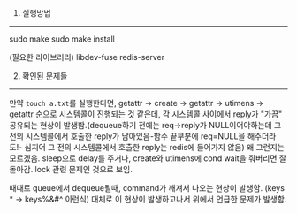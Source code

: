 1. 실행방법
---
sudo make
sudo make install

(필요한 라이브러리)
libdev-fuse
redis-server

2. 확인된 문제들
---
만약 ```touch a.txt```를 실행한다면, getattr -> create -> getattr -> utimens -> getattr 순으로 시스템콜이 진행되는 것 같은데, 각 시스템콜 사이에서 reply가 "가끔" 공유되는 현상이 발생함.(dequeue하기 전에는 req->reply가 NULL이어야하는데 그 전의 시스템콜에서 호출한 reply가 남아있음-함수 끝부분에 req=NULL을 해주더라도!- 심지어 그 전의 시스템콜에서 호출한 reply는 redis에 들어가지 않음)  왜 그런지는 모르겠음. sleep으로 delay를 주거나, create와 utimens에 cond wait을 줘버리면 잘 돌아감. lock 관련 문제인 것으로 보임.

때때로 queue에서 dequeue될때, command가 깨져서 나오는 현상이 발생함. (keys * -> keys%&#^ 이런식) 대체로 이 현상이 발생하고나서 위에서 언급한 문제가 발생함.
